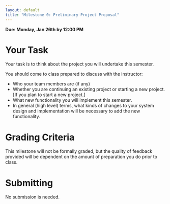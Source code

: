 ```yaml
---
layout: default
title: "Milestone 0: Preliminary Project Proposal"
---
```


**Due: Monday, Jan 26th by 12:00 PM**

Your Task
=========

Your task is to think about the project you will undertake this semester.

You should come to class prepared to discuss with the instructor:

-   Who your team members are (if any)
-   Whether you are continuing an existing project or starting a new project. [If you plan to start a new project.]
-   What new functionality you will implement this semester.
-   In general (high level) terms, what kinds of changes to your system
  design and implementation will be necessary to add the new functionality.

Grading Criteria
================

This milestone will not be formally graded, but the quality of feedback provided will be dependent on the amount of preparation you do prior to class.

Submitting
==========

No submission is needed.
